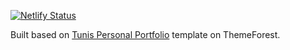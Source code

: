 [![Netlify Status](https://api.netlify.com/api/v1/badges/910385a0-88ec-4709-8a63-12d48ad16e20/deploy-status)](https://app.netlify.com/sites/jackiewmacharia/deploys)

Built based on [Tunis Personal Portfolio](https://themeforest.net/item/tunis-personal-portfolio/26761598) template on ThemeForest. 
